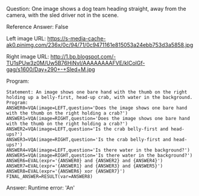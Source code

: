 Question: One image shows a dog team heading straight, away from the camera, with the sled driver not in the scene.

Reference Answer: False

Left image URL: https://s-media-cache-ak0.pinimg.com/236x/0c/94/71/0c9471161e815053a24ebb753d3a5858.jpg

Right image URL: http://1.bp.blogspot.com/-TU1sPUw3z0M/Uw5B76HiNvI/AAAAAAAAFVE/klColGf-gag/s1600/Day+290+-+Sled+M.jpg

Program:

```
Statement: An image shows one bare hand with the thumb on the right holding up a belly-first, head-up crab, with water in the background.
Program:
ANSWER0=VQA(image=LEFT,question='Does the image shows one bare hand with the thumb on the right holding a crab?')
ANSWER1=VQA(image=RIGHT,question='Does the image shows one bare hand with the thumb on the right holding a crab?')
ANSWER2=VQA(image=LEFT,question='Is the crab belly-first and head-ups?')
ANSWER3=VQA(image=RIGHT,question='Is the crab belly-first and head-ups?')
ANSWER4=VQA(image=LEFT,question='Is there water in the background?')
ANSWER5=VQA(image=RIGHT,question='Is there water in the background?')
ANSWER6=EVAL(expr='{ANSWER0} and {ANSWER2} and {ANSWER4}')
ANSWER7=EVAL(expr='{ANSWER1} and {ANSWER3} and {ANSWER5}')
ANSWER8=EVAL(expr='{ANSWER6} xor {ANSWER7}')
FINAL_ANSWER=RESULT(var=ANSWER8)
```
Answer: Runtime error: 'An'

